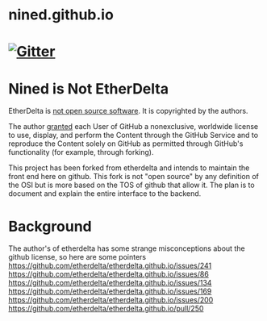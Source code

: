 # nined.github.io

[![Gitter](https://badges.gitter.im/nined-github-io/Lobby.svg)](https://gitter.im/nined-github-io/Lobby?utm_source=badge&utm_medium=badge&utm_campaign=pr-badge&utm_content=badge)
=======
# Nined is Not EtherDelta

EtherDelta is [not open source software](https://github.com/etherdelta/etherdelta.github.io/issues/86). It is copyrighted by the authors. 

The author [granted](https://help.github.com/articles/github-terms-of-service/#c-acceptable-use) each User of GitHub a nonexclusive, worldwide license to use, display, and perform the Content through the GitHub Service and to reproduce the Content solely on GitHub as permitted through GitHub's functionality (for example, through forking). 

This project has been forked from etherdelta and intends to maintain the front end here on github. This fork is not "open source" by any definition of the OSI but is more based on the TOS of github that allow it. The plan is to document and explain the entire interface to the backend. 


# Background

The author's of etherdelta has some strange misconceptions about the github license, so here are some pointers 
https://github.com/etherdelta/etherdelta.github.io/issues/241
https://github.com/etherdelta/etherdelta.github.io/issues/86
https://github.com/etherdelta/etherdelta.github.io/issues/134
https://github.com/etherdelta/etherdelta.github.io/issues/169
https://github.com/etherdelta/etherdelta.github.io/issues/200
https://github.com/etherdelta/etherdelta.github.io/pull/250


